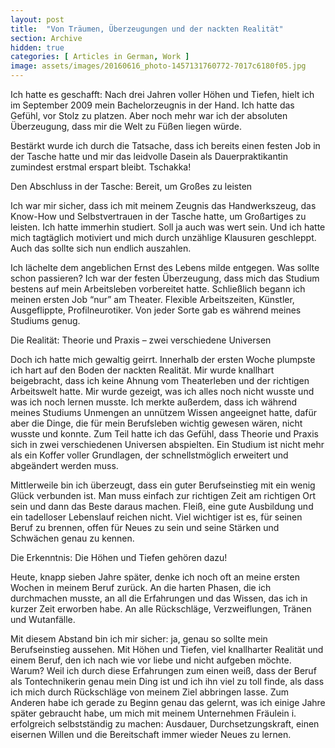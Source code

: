 ```yaml
---
layout: post
title:  "Von Träumen, Überzeugungen und der nackten Realität"
section: Archive
hidden: true
categories: [ Articles in German, Work ]
image: assets/images/20160616_photo-1457131760772-7017c6180f05.jpg
---
```



Ich hatte es geschafft: Nach drei Jahren voller Höhen und Tiefen, hielt ich im September 2009 mein Bachelorzeugnis in der Hand. Ich hatte das Gefühl, vor Stolz zu platzen. Aber noch mehr war ich der absoluten Überzeugung, dass mir die Welt zu Füßen liegen würde.

Bestärkt wurde ich durch die Tatsache, dass ich bereits einen festen Job in der Tasche hatte und mir das leidvolle Dasein als Dauerpraktikantin zumindest erstmal erspart bleibt. Tschakka!

Den Abschluss in der Tasche: Bereit, um Großes zu leisten

Ich war mir sicher, dass ich mit meinem Zeugnis das Handwerkszeug, das Know-How und Selbstvertrauen in der Tasche hatte, um Großartiges zu leisten. Ich hatte immerhin studiert. Soll ja auch was wert sein. Und ich hatte mich tagtäglich motiviert und mich durch unzählige Klausuren geschleppt. Auch das sollte sich nun endlich auszahlen.

Ich lächelte dem angeblichen Ernst des Lebens milde entgegen. Was sollte schon passieren? Ich war der festen Überzeugung, dass mich das Studium bestens auf mein Arbeitsleben vorbereitet hatte. Schließlich begann ich meinen ersten Job “nur” am Theater. Flexible Arbeitszeiten, Künstler, Ausgeflippte, Profilneurotiker. Von jeder Sorte gab es während meines Studiums genug.

Die Realität: Theorie und Praxis – zwei verschiedene Universen

Doch ich hatte mich gewaltig geirrt. Innerhalb der ersten Woche plumpste ich hart auf den Boden der nackten Realität. Mir wurde knallhart beigebracht, dass ich keine Ahnung vom Theaterleben und der richtigen Arbeitswelt hatte. Mir wurde gezeigt, was ich alles noch nicht wusste und was ich noch lernen musste. Ich merkte außerdem, dass ich während meines Studiums Unmengen an unnützem Wissen angeeignet hatte, dafür aber die Dinge, die für mein Berufsleben wichtig gewesen wären, nicht wusste und konnte. Zum Teil hatte ich das Gefühl, dass Theorie und Praxis sich in zwei verschiedenen Universen abspielten. Ein Studium ist nicht mehr als ein Koffer voller Grundlagen, der schnellstmöglich erweitert und abgeändert werden muss.

Mittlerweile bin ich überzeugt, dass ein guter Berufseinstieg mit ein wenig Glück verbunden ist. Man muss einfach zur richtigen Zeit am richtigen Ort sein und dann das Beste daraus machen. Fleiß, eine gute Ausbildung und ein tadelloser Lebenslauf reichen nicht. Viel wichtiger ist es, für seinen Beruf zu brennen, offen für Neues zu sein und seine Stärken und Schwächen genau zu kennen.

Die Erkenntnis: Die Höhen und Tiefen gehören dazu!

Heute, knapp sieben Jahre später, denke ich noch oft an meine ersten Wochen in meinem Beruf zurück. An die harten Phasen, die ich durchmachen musste, an all die Erfahrungen und das Wissen, das ich in kurzer Zeit erworben habe. An alle Rückschläge, Verzweiflungen, Tränen und Wutanfälle.

Mit diesem Abstand bin ich mir sicher: ja, genau so sollte mein Berufseinstieg aussehen. Mit Höhen und Tiefen, viel knallharter Realität und einem Beruf, den ich nach wie vor liebe und nicht aufgeben möchte. Warum? Weil ich durch diese Erfahrungen zum einen weiß, dass der Beruf als Tontechnikerin genau mein Ding ist und ich ihn viel zu toll finde, als dass ich mich durch Rückschläge von meinem Ziel abbringen lasse. Zum Anderen habe ich gerade zu Beginn genau das gelernt, was ich einige Jahre später gebraucht habe, um mich mit meinem Unternehmen Fräulein i. erfolgreich selbstständig zu machen: Ausdauer, Durchsetzungskraft, einen eisernen Willen und die Bereitschaft immer wieder Neues zu lernen.

